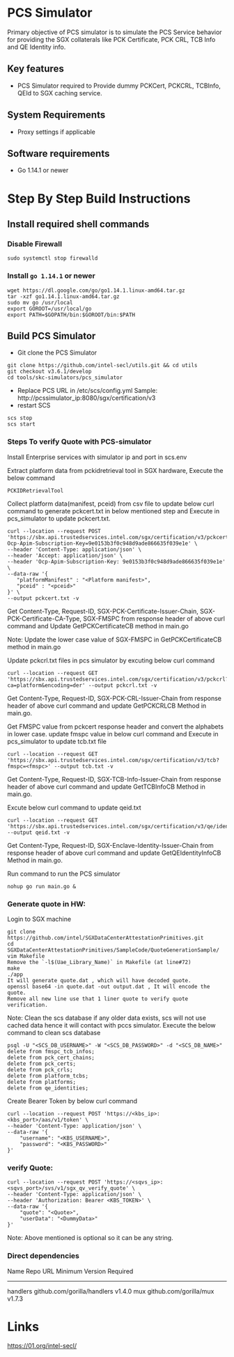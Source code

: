 PCS Simulator
=============

Primary objective of PCS simulator is to simulate the PCS Service behavior for providing the SGX collaterals like PCK Certificate, PCK CRL, TCB Info and QE Identity info.
 

Key features
------------

-   PCS Simulator required to Provide dummy PCKCert, PCKCRL, TCBInfo, QEId to SGX caching service.

System Requirements
-------------------

-   Proxy settings if applicable

Software requirements
---------------------

-   Go 1.14.1 or newer

Step By Step Build Instructions
===============================

Install required shell commands
-------------------------------

### Disable Firewall

``` {.shell}
sudo systemctl stop firewalld

```

### Install `go 1.14.1` or newer


``` {.shell}
wget https://dl.google.com/go/go1.14.1.linux-amd64.tar.gz
tar -xzf go1.14.1.linux-amd64.tar.gz
sudo mv go /usr/local
export GOROOT=/usr/local/go
export PATH=$GOPATH/bin:$GOROOT/bin:$PATH
```

Build PCS Simulator
-------------------

-   Git clone the PCS Simulator

``` {.shell}
git clone https://github.com/intel-secl/utils.git && cd utils
git checkout v3.6.1/develop
cd tools/skc-simulators/pcs_simulator
```

-   Replace PCS URL in /etc/scs/config.yml Sample: http://pcssimulator_ip:8080/sgx/certification/v3
-   restart SCS

``` {.shell}
scs stop
scs start
```

### Steps To verify Quote with PCS-simulator

Install Enterprise  services with simulator ip and port in scs.env

Extract platform data from pckidretrieval tool in SGX hardware, Execute the below command
``` {.shell}
PCKIDRetrievalTool
```
Collect platform data(manifest, pceid) from csv file to update below curl command to generate pckcert.txt in below mentioned step and Execute in pcs_simulator to update pckcert.txt.

``` {.shell}
curl --location --request POST 'https://sbx.api.trustedservices.intel.com/sgx/certification/v3/pckcerts?Ocp-Apim-Subscription-Key=9e0153b3f0c948d9ade866635f039e1e' \
--header 'Content-Type: application/json' \
--header 'Accept: application/json' \
--header 'Ocp-Apim-Subscription-Key: 9e0153b3f0c948d9ade866635f039e1e' \
--data-raw '{
   "platformManifest" : "<Platform manifest>",
   "pceid" : "<pceid>"
}' \
--output pckcert.txt -v
```
Get Content-Type, Request-ID, SGX-PCK-Certificate-Issuer-Chain, SGX-PCK-Certificate-CA-Type, SGX-FMSPC from response header of above curl command and Update GetPCKCertificateCB method in main.go

Note: Update the lower case value of SGX-FMSPC in GetPCKCertificateCB method in main.go

Update pckcrl.txt files in pcs simulator by excuting below curl command
``` {.shell}
curl --location --request GET 'https://sbx.api.trustedservices.intel.com/sgx/certification/v3/pckcrl?ca=platform&encoding=der' --output pckcrl.txt -v
```
Get Content-Type, Request-ID, SGX-PCK-CRL-Issuer-Chain from response header of above curl command and update GetPCKCRLCB Method in main.go.

Get FMSPC value from pckcert response header and convert the alphabets in lower case.
update fmspc value in below curl command and Execute in pcs_simulator to update tcb.txt file
``` {.shell}
curl --location --request GET 'https://sbx.api.trustedservices.intel.com/sgx/certification/v3/tcb?fmspc=<fmspc>' --output tcb.txt -v
```
Get Content-Type, Request-ID, SGX-TCB-Info-Issuer-Chain from response header of above curl command and update GetTCBInfoCB Method in main.go.

Excute below curl command to update qeid.txt
``` {.shell}
curl --location --request GET 'https://sbx.api.trustedservices.intel.com/sgx/certification/v3/qe/identity' --output qeid.txt -v
```
Get Content-Type, Request-ID, SGX-Enclave-Identity-Issuer-Chain from response header of above curl command and update GetQEIdentityInfoCB Method in main.go.

Run command to run the PCS simulator
``` {.shell}
nohup go run main.go &
```

### Generate quote in HW:
Login to SGX machine
``` {.shell}
git clone https://github.com/intel/SGXDataCenterAttestationPrimitives.git
cd SGXDataCenterAttestationPrimitives/SampleCode/QuoteGenerationSample/
vim Makefile
Remove the `-l$(Uae_Library_Name)` in Makefile (at line#72)
make
./app
It will generate quote.dat , which will have decoded quote.
openssl base64 -in quote.dat -out output.dat , It will encode the quote.
Remove all new line use that 1 liner quote to verify quote verification. 
```

Note: Clean the scs database if any older data exists, scs will not use cached data hence it will contact with pccs simulator. Execute the below command to clean scs database
``` {.shell}
psql -U "<SCS_DB_USERNAME>" -W "<SCS_DB_PASSWORD>" -d "<SCS_DB_NAME>"
delete from fmspc_tcb_infos;
delete from pck_cert_chains;
delete from pck_certs;
delete from pck_crls;
delete from platform_tcbs;
delete from platforms;
delete from qe_identities;
```

Create Bearer Token by below curl command
``` {.shell}
curl --location --request POST 'https://<kbs_ip>:<kbs_port>/aas/v1/token' \
--header 'Content-Type: application/json' \
--data-raw '{
    "username": "<KBS_USERNAME>",
    "password": "<KBS_PASSWORD>"
}'
```

### verify Quote:
``` {.shell}
curl --location --request POST 'https://<sqvs_ip>:<sqvs_port>/svs/v1/sgx_qv_verify_quote' \
--header 'Content-Type: application/json' \
--header 'Authorization: Bearer <KBS_TOKEN>' \
--data-raw '{
    "quote": "<Quote>",
    "userData": "<DummyData>"
}'
```
Note: Above mentioned <DummyData> is optional so it can be any string.

### Direct dependencies

  Name       Repo URL                            Minimum Version Required
  ---------- ----------------------------- ------------------------------------
  handlers   github.com/gorilla/handlers                  v1.4.0
  mux        github.com/gorilla/mux                       v1.7.3
  

Links
=====

<https://01.org/intel-secl/>
